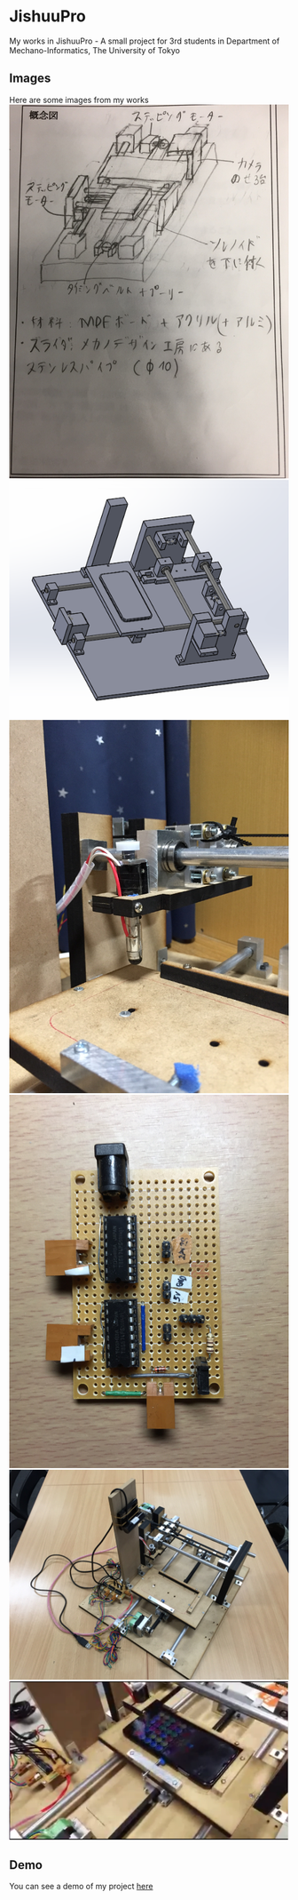 # JishuuPro
My works in JishuuPro - A small project for 3rd students in Department of Mechano-Informatics, The University of Tokyo

## Images
Here are some images from my works
![Sketch](https://raw.githubusercontent.com/epsilonkei/JishuuPro/master/images/sketch.jpg)
![CAD Design](https://raw.githubusercontent.com/epsilonkei/JishuuPro/master/images/CAD.png)
![Solenoid](https://raw.githubusercontent.com/epsilonkei/JishuuPro/master/images/Solenoid.jpg)
![Circuit](https://raw.githubusercontent.com/epsilonkei/JishuuPro/master/images/Circuit.jpg)
![Machine Overview](https://raw.githubusercontent.com/epsilonkei/JishuuPro/master/images/Machine_overview.jpg)
![Snapshot from demo](https://raw.githubusercontent.com/epsilonkei/JishuuPro/master/images/Snapshot_from_demo.png)

## Demo
You can see a demo of my project [here](https://www.youtube.com/watch?v=YnBVweda7Wo)
